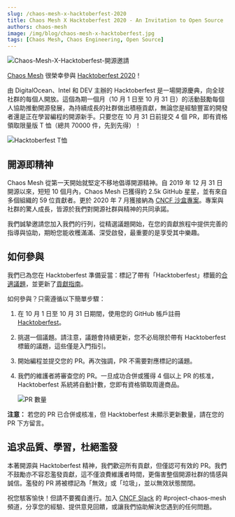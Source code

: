 ```yaml
---
slug: /chaos-mesh-x-hacktoberfest-2020
title: Chaos Mesh X Hacktoberfest 2020 - An Invitation to Open Source
authors: chaos-mesh
image: /img/blog/chaos-mesh-x-hacktoberfest.jpg
tags: [Chaos Mesh, Chaos Engineering, Open Source]
---
```


![Chaos-Mesh-X-Hacktoberfest-開源邀請](/img/blog/chaos-mesh-x-hacktoberfest.jpg)

[Chaos Mesh](https://github.com/chaos-mesh/chaos-mesh) 很榮幸參與 [Hacktoberfest 2020](https://hacktoberfest.digitalocean.com/)！

由 DigitalOcean、Intel 和 DEV 主辦的 Hacktoberfest 是一場開源慶典，向全球社群的每個人開放。這個為期一個月（10 月 1 日至 10 月 31 日）的活動鼓勵每個人協助推動開源發展，為持續成長的社群做出積極貢獻，無論您是經驗豐富的開發者還是正在學習編程的開源新手。只要您在 10 月 31 日前提交 4 個 PR，即有資格領取限量版 T 恤（總共 70000 件，先到先得）！

<!--truncate-->

![Hacktoberfest T恤](/img/blog/hacktoberfest-shirt.png)

## 開源即精神

Chaos Mesh 從第一天開始就堅定不移地倡導開源精神。自 2019 年 12 月 31 日開源以來，短短 10 個月內，Chaos Mesh 已獲得約 2.5k GitHub 星星，並有來自多個組織的 59 位貢獻者。更於 2020 年 7 月獲接納為 [CNCF 沙盒專案](https://www.cncf.io/sandbox-projects/)。專案與社群的驚人成長，皆源於我們對開源社群與精神的共同承諾。

我們誠摯邀請您加入我們的行列，從精選議題開始，在您的貢獻旅程中提供完善的指導與協助，期盼您能收穫滿滿、深受啟發，最重要的是享受其中樂趣。

## 如何參與

我們已為您在 Hacktoberfest 準備妥當：標記了帶有「Hacktoberfest」標籤的[合適議題](https://github.com/chaos-mesh/chaos-mesh/issues?q=is%3Aissue+is%3Aopen+label%3AHacktoberfest)，並更新了[貢獻指南](https://github.com/chaos-mesh/chaos-mesh/blob/master/CONTRIBUTING.md)。

如何參與？只需遵循以下簡單步驟：

1. 在 10 月 1 日至 10 月 31 日期間，使用您的 GitHub 帳戶註冊 [Hacktoberfest](https://hacktoberfest.digitalocean.com/login)。

2. 挑選一個議題。請注意，議題會持續更新，您不必局限於帶有 Hacktoberfest 標籤的議題，這些僅是入門指引。

3. 開始編程並提交您的 PR。再次強調，PR 不需要對應標記的議題。

4. 我們的維護者將審查您的 PR。一旦成功合併或獲得 4 個以上 PR 的核准，Hacktoberfest 系統將自動計數，您即有資格領取周邊商品。

   ![PR 數量](/img/blog/PR-count.png)

**注意：** 若您的 PR 已合併或核准，但 Hacktoberfest 未顯示更新數量，請在您的 PR 下方留言。

## 追求品質、學習，杜絕濫發

本著開源與 Hacktoberfest 精神，我們歡迎所有貢獻，但僅認可有效的 PR。我們不鼓勵亦不容忍濫發貢獻，這不僅浪費維護者時間，更傷害整個開源社群的情感與誠信。濫發的 PR 將被標記為「無效」或「垃圾」，並以無效狀態關閉。

祝您駭客愉快！但請不要獨自進行。加入 [CNCF Slack](https://slack.cncf.io/) 的 #project-chaos-mesh 頻道，分享您的經驗、提供意見回饋，或讓我們協助解決您遇到的任何問題。